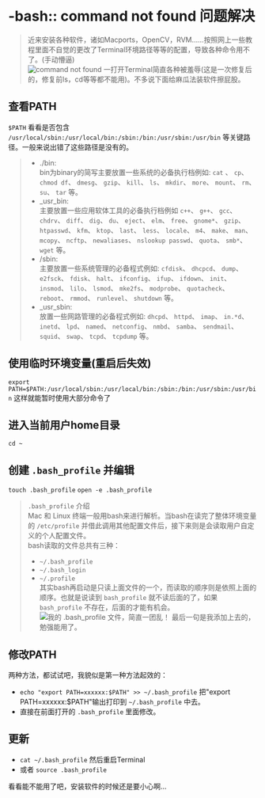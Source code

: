 # -bash:: command not found 问题解决
> 近来安装各种软件，诸如Macports，OpenCV，RVM……按照网上一些教程里面不自觉的更改了Terminal环境路径等等的配置，导致各种命令用不了。(手动懵逼)  
![command not found](http://upload-images.jianshu.io/upload_images/2590408-c887c4d9de67ba23.png?imageMogr2/auto-orient/strip%7CimageView2/2/w/1240)
一打开Terminal简直各种被羞辱(这是一次修复后的，修复前ls，cd等等都不能用)。不多说下面给麻瓜法装软件擦屁股。
## 查看PATH
`$PATH`
看看是否包含 `/usr/local/sbin:/usr/local/bin:/sbin:/bin:/usr/sbin:/usr/bin` 等关键路径。一般来说出错了这些路径是没有的。
>  - ./bin:    
> bin为binary的简写主要放置一些系统的必备执行档例如: `cat` 、 `cp`、 `chmod df`、 `dmesg`、 `gzip`、 `kill`、 `ls`、 `mkdir`、 `more`、 `mount`、 `rm`、 `su`、 `tar` 等。  
> -  _usr_bin:   
> 主要放置一些应用软体工具的必备执行档例如 `c++`、 `g++`、 `gcc`、 `chdrv`、 `diff`、 `dig`、 `du`、 `eject`、 `elm`、 `free`、 `gnome*`、  `gzip`、 `htpasswd`、 `kfm`、 `ktop`、 `last`、 `less`、 `locale`、 `m4`、 `make`、 `man`、 `mcopy`、 `ncftp`、  `newaliases`、 `nslookup passwd`、 `quota`、 `smb*`、 `wget` 等。  
> -  /sbin:   
> 主要放置一些系统管理的必备程式例如: `cfdisk`、 `dhcpcd`、 `dump`、 `e2fsck`、 `fdisk`、 `halt`、 `ifconfig`、 `ifup`、  `ifdown`、 `init`、 `insmod`、 `lilo`、 `lsmod`、 `mke2fs`、 `modprobe`、 `quotacheck`、 `reboot`、 `rmmod`、  `runlevel`、 `shutdown` 等。   
> -  _usr_sbin:   
> 放置一些网路管理的必备程式例如: `dhcpd`、 `httpd`、 `imap`、 `in.*d`、 `inetd`、 `lpd`、 `named`、 `netconfig`、 `nmbd`、 `samba`、 `sendmail`、 `squid`、 `swap`、 `tcpd`、 `tcpdump` 等。   
## 使用临时环境变量(重启后失效)
`export PATH=$PATH:/usr/local/sbin:/usr/local/bin:/sbin:/bin:/usr/sbin:/usr/bin`
这样就能暂时使用大部分命令了
## 进入当前用户home目录
`cd ~`
## 创建 `.bash_profile` 并编辑
`touch .bash_profile`
`open -e .bash_profile`
> `.bash_profile` 介绍  
>  Mac  和  Linux  终端一般用bash来进行解析。当bash在读完了整体环境变量的 `/etc/profile` 并借此调用其他配置文件后，接下来则是会读取用户自定义的个人配置文件。  
> bash读取的文件总共有三种：  
> - `~/.bash_profile `  
> - `~/.bash_login `  
> - `~/.profile`  
> 其实bash再启动是只读上面文件的一个，而读取的顺序则是依照上面的顺序。也就是说读到 `bash_profile` 就不读后面的了，如果 `bash_profile` 不存在，后面的才能有机会。  
![我的 `.bash_profile` 文件，简直一团乱！](http://upload-images.jianshu.io/upload_images/2590408-007d2a97f7ad7e01.png?imageMogr2/auto-orient/strip%7CimageView2/2/w/1240)
最后一句是我添加上去的，勉强能用了。
## 修改PATH
两种方法，都试试吧，我貌似是第一种方法起效的：
*  `echo "export PATH=xxxxxx:$PATH" >> ~/.bash_profile`
把"export PATH=xxxxxx:$PATH"输出打印到 `~/.bash_profile` 中去。
* 直接在前面打开的 `.bash_profile` 里面修改。
## 更新
* `cat ~/.bash_profile` 然后重启Terminal
* 或者 `source .bash_profile`

看看能不能用了吧，安装软件的时候还是要小心啊…












